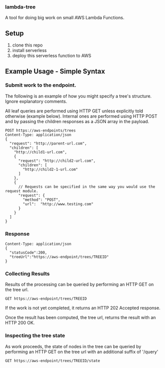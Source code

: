### lambda-tree

A tool for doing big work on small AWS Lambda Functions.

## Setup

1. clone this repo
2. install serverless
3. deploy this serverless function to AWS

##  Example Usage - Simple Syntax

### Submit work to the endpoint.

The following is an example of how you might
specify a tree's structure. Ignore explanatory comments.

All leaf queries are performed using HTTP GET unless explicitly told otherwise (example below).
Internal ones are performed using HTTP POST and by passing the children responses as a JSON array in the payload.

```
POST https://aws-endpoints/trees
Content-Type: application/json
{
  "request": "http://parent-url.com",
  "children": [
    "http://child1-url.com",
    {
      "request": "http://child2-url.com",
      "children": [
        "http://child2-1-url.com"
      ]
    },
    {
      // Requests can be specified in the same way you would use the request module.
      "request": {
        "method": "POST",
        "url":  "http://www.testing.com"
      }
    }
  ]
}
```

### Response
```
Content-Type: application/json
{
  "statusCode":200,
  "treeUrl":"https://aws-endpoint/trees/TREEID"
}
```

### Collecting Results

Results of the processing can be queried by performing an HTTP GET on the tree url.

```
GET https://aws-endpoint/trees/TREEID
```

If the work is not yet completed, it returns an HTTP 202 Accepted response.

Once the result has been computed, the tree url, returns the result with an HTTP 200 OK.

### Inspecting the tree state
As work proceeds, the state of nodes in the tree can be queried by performing an
HTTP GET on the tree url with an additional suffix of '/query'

```
GET https://aws-endpoint/trees/TREEID/state
```

